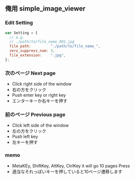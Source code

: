 ## 俺用 simple_image_viewer

### Edit Setting
```javascript
var Setting = {
  // e.g.
  // ./path/to/file_name_001.jpg
  file_path:         "./path/to/file_name_",
  zero_suppress_num: 3,
  file_extension:    ".jpg",
};
```

### 次のページ Next page
- Click right side of the window
- 右の方をクリック
- Push enter key or right key
- エンターキーか右キーを押す

### 前のページ Previous page
- Click left side of the window
- 左の方をクリック
- Push left key
- 左キーを押す

### memo
- MetaKEy, ShiftKey, AltKey, CtrlKey it will go 10 pages Press
- 適当なそれっぽいキーを押していると10ページ遷移します

